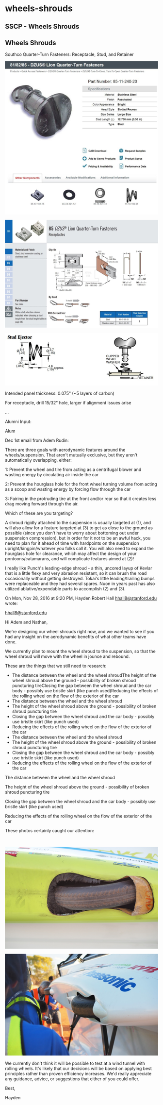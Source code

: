 # wheels-shrouds

## SSCP - Wheels Shrouds

## Wheels Shrouds

Southco Quarter-Turn Fasteners: Receptacle, Stud, and Retainer

![](../../../../assets/image_07011be8fb.jpg)

![](../../../../assets/image_cd9543d0eb.jpg)

![](../../../../assets/image_fef8a32a38.jpg)

Intended panel thickness: 0.075" (\~5 layers of carbon)

For receptacle, drill 15/32" hole, larger if alignment issues arise

...

Alumni Input:

Alum

Dec 1st email from Adem Rudin:

There are three goals with aerodynamic features around the wheels/suspension. That aren't mutually exclusive, but they aren't automatically overlapping, either:

1: Prevent the wheel and tire from acting as a centrifugal blower and wasting energy by circulating air inside the car

2: Prevent the hourglass hole for the front wheel turning volume from acting as a scoop and wasting energy by forcing flow through the car

3: Fairing in the protruding tire at the front and/or rear so that it creates less drag moving forward through the air.

Which of these are you targeting?

A shroud rigidly attached to the suspension is usually targeted at (1), and will also allow for a feature targeted at (3) to get as close to the ground as possible (since you don't have to worry about bottoming out under suspension compression), but in order for it not to be an awful hack, you need to plan for it ahead of time with hardpoints on the suspension upright/kingpin/whatever you folks call it. You will also need to expand the hourglass hole for clearance, which may affect the design of your pontoons/catamarans, and will complicate features aimed at (2)!

I really like Punch's leading-edge shroud - a thin, uncored layup of Kevlar that is a little flexy and very abrasion resistant, so it can brush the road occasionally without getting destroyed. Tokai's little leading/trailing bumps were replaceable and they had several spares. Nuon in years past has also utilized ablative/expendable parts to accomplish (2) and (3).

On Mon, Nov 28, 2016 at 9:20 PM, Hayden Robert Hall [hhall8@stanford.edu](mailto:hhall8@stanford.edu) wrote:

[hhall8@stanford.edu](mailto:hhall8@stanford.edu)

Hi Adem and Nathan,

We're designing our wheel shrouds right now, and we wanted to see if you had any insight on the aerodynamic benefits of what other teams have done.

We currently plan to mount the wheel shroud to the suspension, so that the wheel shroud will move with the wheel in jounce and rebound.

These are the things that we still need to research:

* The distance between the wheel and the wheel shroudThe height of the wheel shroud above the ground - possibility of broken shroud puncturing tireClosing the gap between the wheel shroud and the car body - possibly use bristle skirt (like punch used)Reducing the effects of the rolling wheel on the flow of the exterior of the car
* The distance between the wheel and the wheel shroud
* The height of the wheel shroud above the ground - possibility of broken shroud puncturing tire
* Closing the gap between the wheel shroud and the car body - possibly use bristle skirt (like punch used)
* Reducing the effects of the rolling wheel on the flow of the exterior of the car
* The distance between the wheel and the wheel shroud
* The height of the wheel shroud above the ground - possibility of broken shroud puncturing tire
* Closing the gap between the wheel shroud and the car body - possibly use bristle skirt (like punch used)
* Reducing the effects of the rolling wheel on the flow of the exterior of the car

The distance between the wheel and the wheel shroud

The height of the wheel shroud above the ground - possibility of broken shroud puncturing tire

Closing the gap between the wheel shroud and the car body - possibly use bristle skirt (like punch used)

Reducing the effects of the rolling wheel on the flow of the exterior of the car

These photos certainly caught our attention:

![](../../../../assets/image_adfef47174.gif)

![](../../../../assets/image_841b614413.png)

![](../../../../assets/image_cc71d40c57.png)

We currently don't think it will be possible to test at a wind tunnel with rolling wheels. It's likely that our decisions will be based on applying best principles rather than proven efficiency increases. We'd really appreciate any guidance, advice, or suggestions that either of you could offer.

Best,&#x20;

Hayden&#x20;
